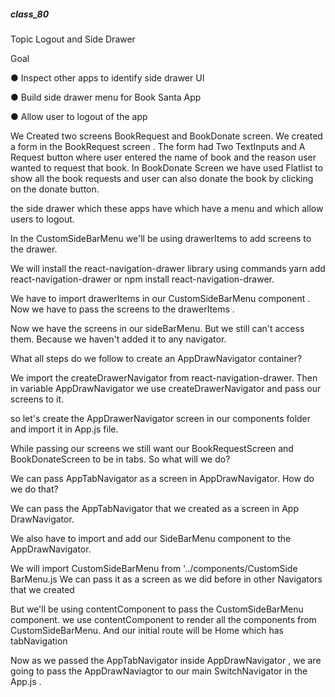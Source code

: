 ##### class_80

Topic Logout and Side Drawer

Goal 

● Inspect other apps to identify side drawer UI

 ● Build side drawer menu for Book Santa App 

● Allow user to logout of the app

We Created two screens BookRequest and BookDonate screen. We created a form in the BookRequest screen . The form had Two TextInputs and A Request button where user entered the name of book and the reason user wanted to request that book. In BookDonate Screen we have used Flatlist to show all the book requests and user can also donate the book by clicking on the donate button.

the side drawer which these apps have which have a menu and which allow users to logout.

In the CustomSideBarMenu we'll be using drawerItems to add screens to the drawer.

We will install the react-navigation-drawer library using commands yarn add react-navigation-drawer or npm install react-navigation-drawer.

We have to  import drawerItems in our CustomSideBarMenu component . Now we have to pass the screens to the drawerItems .

Now we have the screens in our sideBarMenu. But we still can't access them. Because we haven't added it to any navigator.

What all steps do we follow to create an AppDrawNavigator container?

We import the createDrawerNavigator from react-navigation-drawer. Then in variable AppDrawNavigator we use createDrawerNavigator and pass our screens to it.

so let's create the AppDrawerNavigator screen in our components folder and import it in App.js file.

While passing our screens we still want our BookRequestScreen and BookDonateScreen to be in tabs. So what will we do?

We can pass AppTabNavigator as a screen in AppDrawNavigator. How do we do that?

We can pass the AppTabNavigator that we created as a screen in App DrawNavigator.

We also have to import and add our SideBarMenu component to the AppDrawNavigator.

We will import CustomSideBarMenu from '../components/CustomSide BarMenu.js We can pass it as a screen as we did before in other Navigators that we created

But we'll be using contentComponent to pass the CustomSideBarMenu component. we use contentComponent to render all the components from CustomSideBarMenu. And our initial route will be Home which has tabNavigation



Now as we passed the AppTabNavigator inside AppDrawNavigator , we are going to pass the AppDrawNaviagtor to our main SwitchNavigator in the App.js .